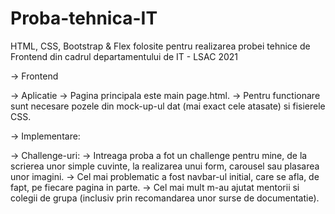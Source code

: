 # Proba-tehnica-IT
HTML, CSS, Bootstrap &amp; Flex folosite pentru realizarea probei tehnice de Frontend din cadrul departamentului de IT - LSAC 2021

-> Frontend

-> Aplicatie
  -> Pagina principala este main page.html.
  -> Pentru functionare sunt necesare pozele din mock-up-ul dat (mai exact cele atasate) si fisierele CSS.

-> Implementare:
  
-> Challenge-uri:
  -> Intreaga proba a fot un challenge pentru mine, de la scrierea unor simple cuvinte, la realizarea unui form, carousel sau plasarea unor imagini.
  -> Cel mai problematic a fost navbar-ul initial, care se afla, de fapt, pe fiecare pagina in parte.
  -> Cel mai mult m-au ajutat mentorii si colegii de grupa (inclusiv prin recomandarea unor surse de documentatie).


